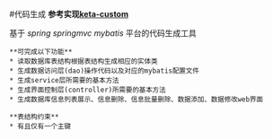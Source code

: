 #代码生成
**参考实现[keta-custom](mailto:ketayao@gmail.com)**

基于 *spring springmvc mybatis* 平台的代码生成工具

	**可完成以下功能**
	* 读取数据库表结构根据表结构生成相应的实体类
	* 生成数据访问层(dao)操作代码以及对应的mybatis配置文件
	* 生成service层所需要的基本方法
	* 生成界面控制层(controller)所需要的基本方法
	* 生成数据库信息列表展示、信息删除、信息批量删除、数据添加、数据修改web界面
	
	**表结构约束**
	* 有且仅有一个主键